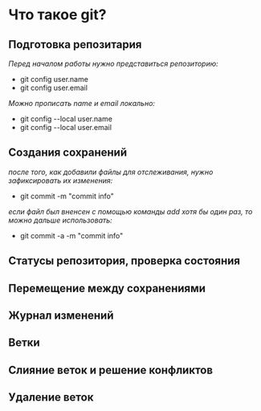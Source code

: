 # Что такое git?
## Подготовка репозитария 
*Перед началом работы нужно представиться репозиторию:*
* git config user.name
* git config user.email

*Можно прописать name и email локально:*
* git config --local user.name
* git config --local user.email

## Создания сохранений 

*после того, как добавили файлы для отслеживания, нужно зафиксировать их изменения:*
* git commit -m "commit info"

*если файл был вненсен с помощью команды add хотя бы один раз, то можно дальше использовать:*

* git commit -a -m "commit info"

## Статусы репозитория, проверка состояния
## Перемещение между сохранениями
## Журнал изменений 
## Ветки
## Слияние веток и решение конфликтов
## Удаление веток


